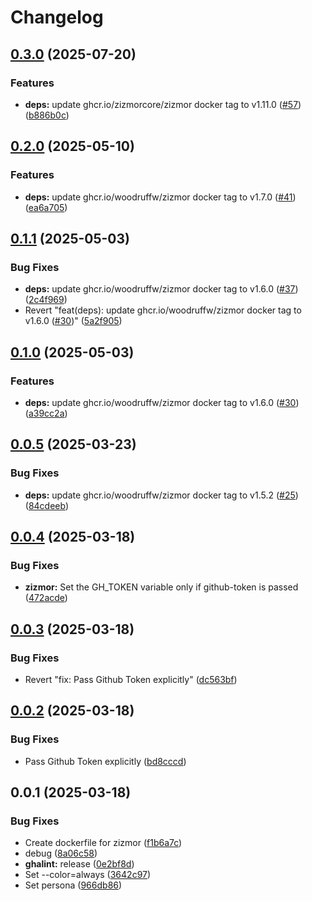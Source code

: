 # Changelog

## [0.3.0](https://github.com/koki-develop/github-actions-lint/compare/zizmor-v0.2.0...zizmor-v0.3.0) (2025-07-20)


### Features

* **deps:** update ghcr.io/zizmorcore/zizmor docker tag to v1.11.0 ([#57](https://github.com/koki-develop/github-actions-lint/issues/57)) ([b886b0c](https://github.com/koki-develop/github-actions-lint/commit/b886b0c9da183a903506a1d9430d31b7b99c54e6))

## [0.2.0](https://github.com/koki-develop/github-actions-lint/compare/zizmor-v0.1.1...zizmor-v0.2.0) (2025-05-10)


### Features

* **deps:** update ghcr.io/woodruffw/zizmor docker tag to v1.7.0 ([#41](https://github.com/koki-develop/github-actions-lint/issues/41)) ([ea6a705](https://github.com/koki-develop/github-actions-lint/commit/ea6a7057905279d0627293c796b4d5771b96ec8b))

## [0.1.1](https://github.com/koki-develop/github-actions-lint/compare/zizmor-v0.1.0...zizmor-v0.1.1) (2025-05-03)


### Bug Fixes

* **deps:** update ghcr.io/woodruffw/zizmor docker tag to v1.6.0 ([#37](https://github.com/koki-develop/github-actions-lint/issues/37)) ([2c4f969](https://github.com/koki-develop/github-actions-lint/commit/2c4f969c0ec9221267501eb15f1d2df8dfc89949))
* Revert "feat(deps): update ghcr.io/woodruffw/zizmor docker tag to v1.6.0 ([#30](https://github.com/koki-develop/github-actions-lint/issues/30))" ([5a2f905](https://github.com/koki-develop/github-actions-lint/commit/5a2f905fd7b3719394ccd94dca1c4cefd8c0595a))

## [0.1.0](https://github.com/koki-develop/github-actions-lint/compare/zizmor-v0.0.5...zizmor-v0.1.0) (2025-05-03)


### Features

* **deps:** update ghcr.io/woodruffw/zizmor docker tag to v1.6.0 ([#30](https://github.com/koki-develop/github-actions-lint/issues/30)) ([a39cc2a](https://github.com/koki-develop/github-actions-lint/commit/a39cc2add6509324af5f6628a0cc6c56ad1978dc))

## [0.0.5](https://github.com/koki-develop/github-actions-lint/compare/zizmor-v0.0.4...zizmor-v0.0.5) (2025-03-23)


### Bug Fixes

* **deps:** update ghcr.io/woodruffw/zizmor docker tag to v1.5.2 ([#25](https://github.com/koki-develop/github-actions-lint/issues/25)) ([84cdeeb](https://github.com/koki-develop/github-actions-lint/commit/84cdeeb5b74f177a21eb85d8a025b003bf30581d))

## [0.0.4](https://github.com/koki-develop/github-actions-lint/compare/zizmor-v0.0.3...zizmor-v0.0.4) (2025-03-18)


### Bug Fixes

* **zizmor:** Set the GH_TOKEN variable only if github-token is passed ([472acde](https://github.com/koki-develop/github-actions-lint/commit/472acde010c065aaf782937e240c512319f77845))

## [0.0.3](https://github.com/koki-develop/github-actions-lint/compare/zizmor-v0.0.2...zizmor-v0.0.3) (2025-03-18)


### Bug Fixes

* Revert "fix: Pass Github Token explicitly" ([dc563bf](https://github.com/koki-develop/github-actions-lint/commit/dc563bf2102bffdd354cca2335c858fd522336a6))

## [0.0.2](https://github.com/koki-develop/github-actions-lint/compare/zizmor-v0.0.1...zizmor-v0.0.2) (2025-03-18)


### Bug Fixes

* Pass Github Token explicitly ([bd8cccd](https://github.com/koki-develop/github-actions-lint/commit/bd8cccd400d3c9b7c303c8ee15d8505a4c87c479))

## 0.0.1 (2025-03-18)


### Bug Fixes

* Create dockerfile for zizmor ([f1b6a7c](https://github.com/koki-develop/github-actions-lint/commit/f1b6a7c75c598c78edaa4d8bfdc658ba759109ec))
* debug ([8a06c58](https://github.com/koki-develop/github-actions-lint/commit/8a06c5884ac0f35356916ef5c0d58ee675183d50))
* **ghalint:** release ([0e2bf8d](https://github.com/koki-develop/github-actions-lint/commit/0e2bf8d0de232693d32987629abb7c163ac334d5))
* Set --color=always ([3642c97](https://github.com/koki-develop/github-actions-lint/commit/3642c97ab94901cfce3b5e914d64c5655a74437d))
* Set persona ([966db86](https://github.com/koki-develop/github-actions-lint/commit/966db86411b61e09d2ed7e92d7362f580516f10e))

